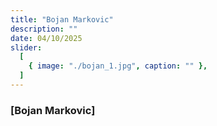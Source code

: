 ```yaml
---
title: "Bojan Markovic"
description: ""
date: 04/10/2025
slider:
  [
    { image: "./bojan_1.jpg", caption: "" },
  ]
---
```



### [Bojan Markovic]

